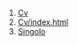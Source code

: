 1. [Cv](https://dzimitron.github.io/rsschool-cv/cv)
1. [Cv/index.html](https://dzimitron.github.io/rsschool-cv/index.html)
1. [Singolo](https://dzimitron.github.io/rsschool-cv/markup/index.html)
